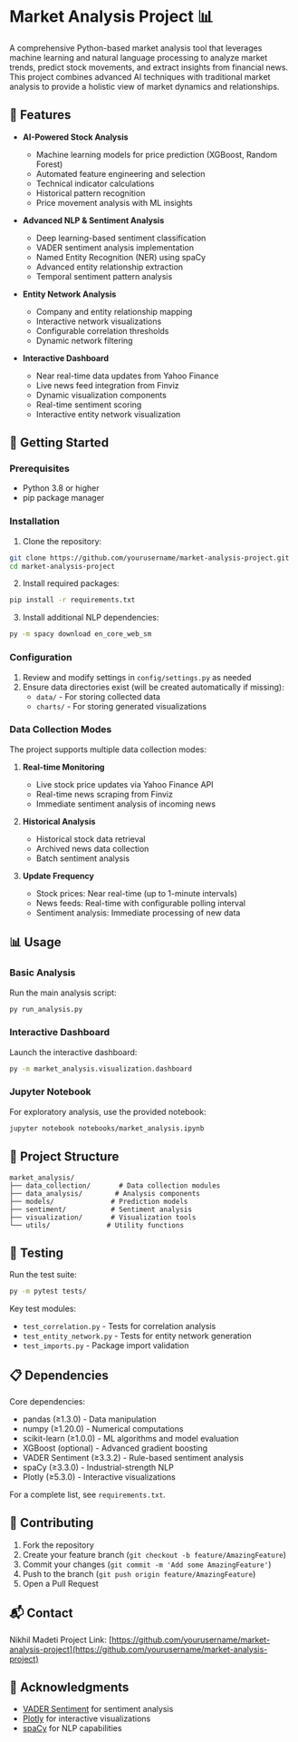 # Market Analysis Project 📊

A comprehensive Python-based market analysis tool that leverages machine learning and natural language processing to analyze market trends, predict stock movements, and extract insights from financial news. This project combines advanced AI techniques with traditional market analysis to provide a holistic view of market dynamics and relationships.

## 🌟 Features

- **AI-Powered Stock Analysis**
  - Machine learning models for price prediction (XGBoost, Random Forest)
  - Automated feature engineering and selection
  - Technical indicator calculations
  - Historical pattern recognition
  - Price movement analysis with ML insights

- **Advanced NLP & Sentiment Analysis**
  - Deep learning-based sentiment classification
  - VADER sentiment analysis implementation
  - Named Entity Recognition (NER) using spaCy
  - Advanced entity relationship extraction
  - Temporal sentiment pattern analysis

- **Entity Network Analysis**
  - Company and entity relationship mapping
  - Interactive network visualizations
  - Configurable correlation thresholds
  - Dynamic network filtering

- **Interactive Dashboard**
  - Near real-time data updates from Yahoo Finance
  - Live news feed integration from Finviz
  - Dynamic visualization components
  - Real-time sentiment scoring
  - Interactive entity network visualization

## 🚀 Getting Started

### Prerequisites

- Python 3.8 or higher
- pip package manager

### Installation

1. Clone the repository:
```bash
git clone https://github.com/yourusername/market-analysis-project.git
cd market-analysis-project
```

2. Install required packages:
```bash
pip install -r requirements.txt
```

3. Install additional NLP dependencies:
```bash
py -m spacy download en_core_web_sm
```

### Configuration

1. Review and modify settings in `config/settings.py` as needed
2. Ensure data directories exist (will be created automatically if missing):
   - `data/` - For storing collected data
   - `charts/` - For storing generated visualizations

### Data Collection Modes

The project supports multiple data collection modes:

1. **Real-time Monitoring**
   - Live stock price updates via Yahoo Finance API
   - Real-time news scraping from Finviz
   - Immediate sentiment analysis of incoming news

2. **Historical Analysis**
   - Historical stock data retrieval
   - Archived news data collection
   - Batch sentiment analysis

3. **Update Frequency**
   - Stock prices: Near real-time (up to 1-minute intervals)
   - News feeds: Real-time with configurable polling interval
   - Sentiment analysis: Immediate processing of new data

## 📊 Usage

### Basic Analysis

Run the main analysis script:
```bash
py run_analysis.py
```

### Interactive Dashboard

Launch the interactive dashboard:
```bash
py -m market_analysis.visualization.dashboard
```

### Jupyter Notebook

For exploratory analysis, use the provided notebook:
```bash
jupyter notebook notebooks/market_analysis.ipynb
```

## 📁 Project Structure

```
market_analysis/
├── data_collection/       # Data collection modules
├── data_analysis/        # Analysis components
├── models/              # Prediction models
├── sentiment/           # Sentiment analysis
├── visualization/       # Visualization tools
└── utils/              # Utility functions
```

## 🧪 Testing

Run the test suite:
```bash
py -m pytest tests/
```

Key test modules:
- `test_correlation.py` - Tests for correlation analysis
- `test_entity_network.py` - Tests for entity network generation
- `test_imports.py` - Package import validation

## 📋 Dependencies

Core dependencies:
- pandas (≥1.3.0) - Data manipulation
- numpy (≥1.20.0) - Numerical computations
- scikit-learn (≥1.0.0) - ML algorithms and model evaluation
- XGBoost (optional) - Advanced gradient boosting
- VADER Sentiment (≥3.3.2) - Rule-based sentiment analysis
- spaCy (≥3.3.0) - Industrial-strength NLP
- Plotly (≥5.3.0) - Interactive visualizations

For a complete list, see `requirements.txt`.

## 🤝 Contributing

1. Fork the repository
2. Create your feature branch (`git checkout -b feature/AmazingFeature`)
3. Commit your changes (`git commit -m 'Add some AmazingFeature'`)
4. Push to the branch (`git push origin feature/AmazingFeature`)
5. Open a Pull Request

## 📬 Contact

Nikhil Madeti
Project Link: [https://github.com/yourusername/market-analysis-project](https://github.com/yourusername/market-analysis-project)

## 🙏 Acknowledgments

- [VADER Sentiment](https://github.com/cjhutto/vaderSentiment) for sentiment analysis
- [Plotly](https://plotly.com/) for interactive visualizations
- [spaCy](https://spacy.io/) for NLP capabilities